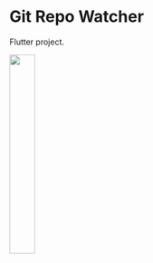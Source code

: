 # Git Repo Watcher

Flutter project.

<img src="https://user-images.githubusercontent.com/21291813/172202670-533a20cf-887f-4b48-a8c1-d5edde8373bc.png" width="30%"></img>
